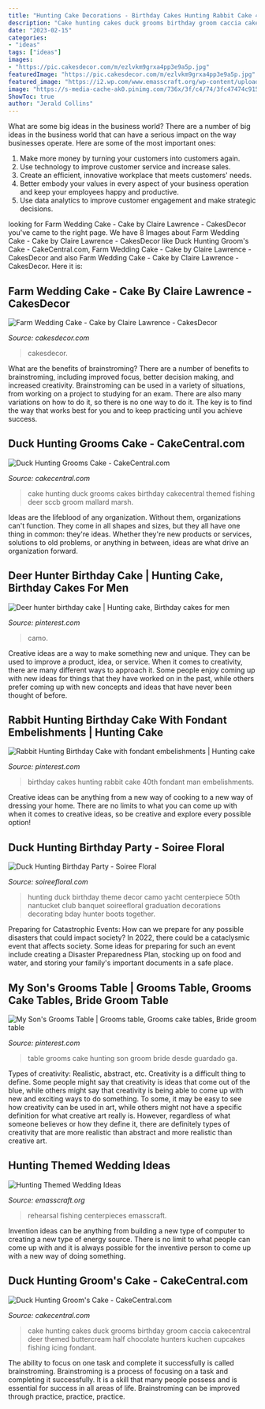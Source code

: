 ```yaml
---
title: "Hunting Cake Decorations - Birthday Cakes Hunting Rabbit Cake 40th Fondant Man Embelishments"
description: "Cake hunting cakes duck grooms birthday groom caccia cakecentral deer themed buttercream half chocolate hunters kuchen cupcakes fishing icing fondant"
date: "2023-02-15"
categories:
- "ideas"
tags: ["ideas"]
images:
- "https://pic.cakesdecor.com/m/ezlvkm9grxa4pp3e9a5p.jpg"
featuredImage: "https://pic.cakesdecor.com/m/ezlvkm9grxa4pp3e9a5p.jpg"
featured_image: "https://i2.wp.com/www.emasscraft.org/wp-content/uploads/2017/03/1000_ideas_about_hunting_theme_weddings_on_emasscraft_org_6.jpg?ssl=1"
image: "https://s-media-cache-ak0.pinimg.com/736x/3f/c4/74/3fc47474c915921d61a997028e6d29f2.jpg"
ShowToc: true
author: "Jerald Collins"
---
```



What are some big ideas in the business world?
There are a number of big ideas in the business world that can have a serious impact on the way businesses operate. Here are some of the most important ones: 
1. Make more money by turning your customers into customers again.
2. Use technology to improve customer service and increase sales.
3. Create an efficient, innovative workplace that meets customers' needs.
4. Better embody your values in every aspect of your business operation and keep your employees happy and productive.
5. Use data analytics to improve customer engagement and make strategic decisions.

	

		
looking for Farm Wedding Cake - Cake by Claire Lawrence - CakesDecor you've came to the right page. We have 8 Images about Farm Wedding Cake - Cake by Claire Lawrence - CakesDecor like Duck Hunting Groom&#039;s Cake - CakeCentral.com, Farm Wedding Cake - Cake by Claire Lawrence - CakesDecor and also Farm Wedding Cake - Cake by Claire Lawrence - CakesDecor. Here it is:
		
    
## Farm Wedding Cake - Cake By Claire Lawrence - CakesDecor

<img loading=lazy src="https://pic.cakesdecor.com/m/ezlvkm9grxa4pp3e9a5p.jpg" onerror="this.onerror=null;this.src='https://tse1.mm.bing.net/th?id=OIP.zSOBLjCbIa1eCasqMHrRoAHaJ3&amp;pid=15.1';" alt="Farm Wedding Cake - Cake by Claire Lawrence - CakesDecor">

_Source: cakesdecor.com_

>cakesdecor. 

	

What are the benefits of brainstroming?
There are a number of benefits to brainstroming, including improved focus, better decision making, and increased creativity. Brainstroming can be used in a variety of situations, from working on a project to studying for an exam. There are also many variations on how to do it, so there is no one way to do it. The key is to find the way that works best for you and to keep practicing until you achieve success.

    
## Duck Hunting Grooms Cake - CakeCentral.com

<img loading=lazy src="https://cdn001.cakecentral.com/gallery/2015/03/900_867873Uea2_duck-hunting-grooms-cake.jpg" onerror="this.onerror=null;this.src='https://tse4.mm.bing.net/th?id=OIP.K7VxKAdRhVuO1AVEO_260QHaGB&amp;pid=15.1';" alt="Duck Hunting Grooms Cake - CakeCentral.com">

_Source: cakecentral.com_

>cake hunting duck grooms cakes birthday cakecentral themed fishing deer sccb groom mallard marsh. 

	

Ideas are the lifeblood of any organization. Without them, organizations can't function. They come in all shapes and sizes, but they all have one thing in common: they're ideas. Whether they're new products or services, solutions to old problems, or anything in between, ideas are what drive an organization forward.

    
## Deer Hunter Birthday Cake | Hunting Cake, Birthday Cakes For Men

<img loading=lazy src="https://s-media-cache-ak0.pinimg.com/736x/3f/c4/74/3fc47474c915921d61a997028e6d29f2.jpg" onerror="this.onerror=null;this.src='https://tse3.mm.bing.net/th?id=OIP.6SXq_MwF5DW3YipaihwWOQC7FN&amp;pid=15.1';" alt="Deer hunter birthday cake | Hunting cake, Birthday cakes for men">

_Source: pinterest.com_

>camo. 

	

Creative ideas are a way to make something new and unique. They can be used to improve a product, idea, or service. When it comes to creativity, there are many different ways to approach it. Some people enjoy coming up with new ideas for things that they have worked on in the past, while others prefer coming up with new concepts and ideas that have never been thought of before.

    
## Rabbit Hunting Birthday Cake With Fondant Embelishments | Hunting Cake

<img loading=lazy src="https://i.pinimg.com/originals/73/bc/c3/73bcc303427f6f6607bb0450564ac0e6.jpg" onerror="this.onerror=null;this.src='https://tse2.mm.bing.net/th?id=OIP.DOxgeGaYfG9gi3oCQEqmXgHaLH&amp;pid=15.1';" alt="Rabbit Hunting Birthday Cake with fondant embelishments | Hunting cake">

_Source: pinterest.com_

>birthday cakes hunting rabbit cake 40th fondant man embelishments. 

	

Creative ideas can be anything from a new way of cooking to a new way of dressing your home. There are no limits to what you can come up with when it comes to creative ideas, so be creative and explore every possible option!

    
## Duck Hunting Birthday Party - Soiree Floral

<img loading=lazy src="http://soireefloral.com/wp-content/uploads/2012/08/duckcoats1.jpg" onerror="this.onerror=null;this.src='https://tse3.mm.bing.net/th?id=OIP.cHqfm3sABZPbAwKVKg04QQHaJ4&amp;pid=15.1';" alt="Duck Hunting Birthday Party - Soiree Floral">

_Source: soireefloral.com_

>hunting duck birthday theme decor camo yacht centerpiece 50th nantucket club banquet soireefloral graduation decorations decorating bday hunter boots together. 

	

Preparing for Catastrophic Events: How can we prepare for any possible disasters that could impact society?
In 2022, there could be a cataclysmic event that affects society. Some ideas for preparing for such an event include creating a Disaster Preparedness Plan, stocking up on food and water, and storing your family's important documents in a safe place.

    
## My Son&#039;s Grooms Table | Grooms Table, Grooms Cake Tables, Bride Groom Table

<img loading=lazy src="https://i.pinimg.com/736x/b3/51/c8/b351c8aeed78d5a732f2e22512ed9236.jpg" onerror="this.onerror=null;this.src='https://tse4.mm.bing.net/th?id=OIP.9uv_e4tsFezOcVz1I3AxogHaLt&amp;pid=15.1';" alt="My Son&#039;s Grooms Table | Grooms table, Grooms cake tables, Bride groom table">

_Source: pinterest.com_

>table grooms cake hunting son groom bride desde guardado ga. 

	

Types of creativity: Realistic, abstract, etc.
Creativity is a difficult thing to define. Some people might say that creativity is ideas that come out of the blue, while others might say that creativity is being able to come up with new and exciting ways to do something. To some, it may be easy to see how creativity can be used in art, while others might not have a specific definition for what creative art really is. However, regardless of what someone believes or how they define it, there are definitely types of creativity that are more realistic than abstract and more realistic than creative art.

    
## Hunting Themed Wedding Ideas

<img loading=lazy src="https://i2.wp.com/www.emasscraft.org/wp-content/uploads/2017/03/1000_ideas_about_hunting_theme_weddings_on_emasscraft_org_6.jpg?ssl=1" onerror="this.onerror=null;this.src='https://tse3.mm.bing.net/th?id=OIP.E2WNpUvMg75Y0jtX6bCPNgHaJ3&amp;pid=15.1';" alt="Hunting Themed Wedding Ideas">

_Source: emasscraft.org_

>rehearsal fishing centerpieces emasscraft. 

	

Invention ideas can be anything from building a new type of computer to creating a new type of energy source. There is no limit to what people can come up with and it is always possible for the inventive person to come up with a new way of doing something.

    
## Duck Hunting Groom&#039;s Cake - CakeCentral.com

<img loading=lazy src="https://cdn001.cakecentral.com/gallery/2015/03/900_869202zxxa_duck-hunting-grooms-cake.jpg" onerror="this.onerror=null;this.src='https://tse4.mm.bing.net/th?id=OIP.Jp1QItShT62RiMWk-yZyrAHaJ6&amp;pid=15.1';" alt="Duck Hunting Groom&#039;s Cake - CakeCentral.com">

_Source: cakecentral.com_

>cake hunting cakes duck grooms birthday groom caccia cakecentral deer themed buttercream half chocolate hunters kuchen cupcakes fishing icing fondant. 

	

The ability to focus on one task and complete it successfully is called brainstroming. Brainstroming is a process of focusing on a task and completing it successfully. It is a skill that many people possess and is essential for success in all areas of life. Brainstroming can be improved through practice, practice, practice.

